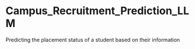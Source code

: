# Campus_Recruitment_Prediction_LLM
Predicting the placement status of a student based on their information
